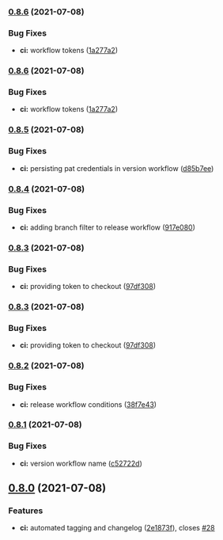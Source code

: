 ### [0.8.6](https://github.com/rymancl/terraform-provider-dotcommonitor/compare/v0.8.5...v0.8.6) (2021-07-08)


### Bug Fixes

* **ci:** workflow tokens ([1a277a2](https://github.com/rymancl/terraform-provider-dotcommonitor/commit/1a277a2371450527992d092edaef3ac4b4d0bd4f))

### [0.8.6](https://github.com/rymancl/terraform-provider-dotcommonitor/compare/v0.8.5...v0.8.6) (2021-07-08)


### Bug Fixes

* **ci:** workflow tokens ([1a277a2](https://github.com/rymancl/terraform-provider-dotcommonitor/commit/1a277a2371450527992d092edaef3ac4b4d0bd4f))

### [0.8.5](https://github.com/rymancl/terraform-provider-dotcommonitor/compare/v0.8.4...v0.8.5) (2021-07-08)


### Bug Fixes

* **ci:** persisting pat credentials in version workflow ([d85b7ee](https://github.com/rymancl/terraform-provider-dotcommonitor/commit/d85b7ee57b09162c20cf0fefeb5788867733031d))

### [0.8.4](https://github.com/rymancl/terraform-provider-dotcommonitor/compare/v0.8.3...v0.8.4) (2021-07-08)


### Bug Fixes

* **ci:** adding branch filter to release workflow ([917e080](https://github.com/rymancl/terraform-provider-dotcommonitor/commit/917e0809fc17683ef8baab836bfd2d8bf446faad))

### [0.8.3](https://github.com/rymancl/terraform-provider-dotcommonitor/compare/v0.8.2...v0.8.3) (2021-07-08)


### Bug Fixes

* **ci:** providing token to checkout ([97df308](https://github.com/rymancl/terraform-provider-dotcommonitor/commit/97df3089b51fbcb2437a1cd0087698080fa603cf))

### [0.8.3](https://github.com/rymancl/terraform-provider-dotcommonitor/compare/v0.8.2...v0.8.3) (2021-07-08)


### Bug Fixes

* **ci:** providing token to checkout ([97df308](https://github.com/rymancl/terraform-provider-dotcommonitor/commit/97df3089b51fbcb2437a1cd0087698080fa603cf))

### [0.8.2](https://github.com/rymancl/terraform-provider-dotcommonitor/compare/v0.8.1...v0.8.2) (2021-07-08)


### Bug Fixes

* **ci:** release workflow conditions ([38f7e43](https://github.com/rymancl/terraform-provider-dotcommonitor/commit/38f7e43aa629b8a7cf1912d3e22efffc394e57b0))

### [0.8.1](https://github.com/rymancl/terraform-provider-dotcommonitor/compare/v0.8.0...v0.8.1) (2021-07-08)


### Bug Fixes

* **ci:** version workflow name ([c52722d](https://github.com/rymancl/terraform-provider-dotcommonitor/commit/c52722d85582a2ef07b614ad60018e92a1bd1aa6))

## [0.8.0](https://github.com/rymancl/terraform-provider-dotcommonitor/compare/v0.7.0...v0.8.0) (2021-07-08)


### Features

* **ci:** automated tagging and changelog ([2e1873f](https://github.com/rymancl/terraform-provider-dotcommonitor/commit/2e1873f5af1b4915f008477b48c8fe08a19c7973)), closes [#28](https://github.com/rymancl/terraform-provider-dotcommonitor/issues/28)
